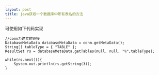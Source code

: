 ```yaml
---
layout: post
title: java获取一个数据库中所有表名的方法
---
```


可使用如下代码实现

    //conn为建立的链接
    DatabaseMetaData databaseMetaData = conn.getMetaData();
    String[] tableType = { "TABLE" };
    ResultSet rs = databaseMetaData.getTables(null, null, "%",tableType);

    while(rs.next()){
        System.out.println(rs.getString(3));
    }
